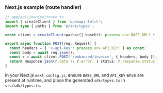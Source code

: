 ### Next.js example (route handler)

```ts
// app/api/invoice/route.ts
import { createClient } from 'openapi-fetch';
import type { paths } from '@/sdk/types';

const client = createClient<paths>({ baseUrl: process.env.BASE_URL! + '/api' });

export async function POST(req: Request) {
  const headers = { 'x-api-key': process.env.API_KEY! } as const;
  const body = await req.json();
  const r = await client.POST('/enhanced/invoice', { headers, body });
  return Response.json(r.data ?? r.error, { status: r.response.status });
}
```

In your Next.js `next.config.js`, ensure `BASE_URL` and `API_KEY` envs are present at runtime, and place the generated `sdk/types.ts` in `src/sdk/types.ts`.


